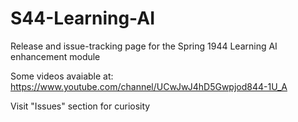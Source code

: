# S44-Learning-AI
Release and issue-tracking page for the Spring 1944 Learning AI enhancement module

Some videos avaiable at:
https://www.youtube.com/channel/UCwJwJ4hD5Gwpjod844-1U_A

Visit "Issues" section for curiosity
